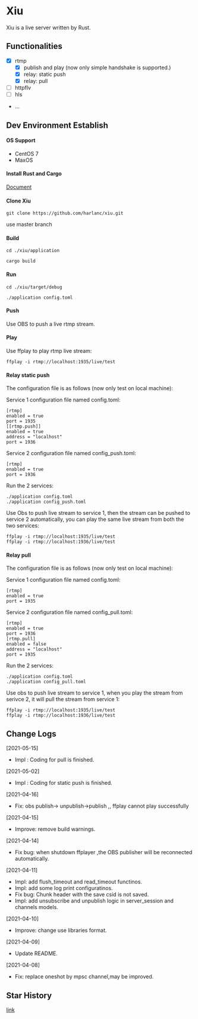 # Xiu
Xiu is a live server written by Rust.


## Functionalities

- [x] rtmp
  - [x] publish and play (now only simple handshake is supported.)
  - [x] relay: static push
  - [x] relay: pull
- [ ] httpflv
- [ ] hls
- ...

## Dev Environment Establish

#### OS Support

-  CentOS 7
-  MaxOS

#### Install Rust and Cargo

[Document](https://doc.rust-lang.org/cargo/getting-started/installation.html)

#### Clone Xiu

    git clone https://github.com/harlanc/xiu.git
    
use master branch
    
#### Build

    cd ./xiu/application
    
    cargo build
    
#### Run

    cd ./xiu/target/debug
    
    ./application config.toml
    
#### Push

Use OBS to push a live rtmp stream.


#### Play

Use ffplay to play rtmp live stream:

    ffplay -i rtmp://localhost:1935/live/test
    
#### Relay static push

The configuration file is as follows (now only test on local machine):

Service 1 configuration file named config.toml:

    [rtmp]
    enabled = true
    port = 1935
    [[rtmp.push]]
    enabled = true
    address = "localhost"
    port = 1936
    
Service 2 configuration file named config_push.toml:

    [rtmp]
    enabled = true
    port = 1936

Run the 2 services:

    ./application config.toml
    ./application config_push.toml


Use Obs to push live stream to service 1, then the stream can be pushed to service 2 automatically, you can play the same live stream from both the two services:

    ffplay -i rtmp://localhost:1935/live/test
    ffplay -i rtmp://localhost:1936/live/test


    
#### Relay pull

The configuration file is as follows (now only test on local machine):

Service 1 configuration file named config.toml:

    [rtmp]
    enabled = true
    port = 1935

 
Service 2 configuration file named config_pull.toml:

    [rtmp]
    enabled = true
    port = 1936
    [rtmp.pull]
    enabled = false
    address = "localhost"
    port = 1935

Run the 2 services:

    ./application config.toml
    ./application config_pull.toml

Use obs to push live stream to service 1, when you play the stream from serivce 2, it will pull the stream from service 1:

    ffplay -i rtmp://localhost:1935/live/test
    ffplay -i rtmp://localhost:1936/live/test



## Change Logs

[2021-05-15]

- Impl : Coding for pull is finished.


[2021-05-02]

- Impl : Coding for static push is finished.


[2021-04-16]

- Fix:  obs publish-> unpublish->publish ,,  ffplay cannot play successfully

[2021-04-15]

- Improve: remove build warnings.

[2021-04-14]

- Fix bug: when shutdown ffplayer ,the OBS publisher will be reconnected automatically.


[2021-04-11]

- Impl: add flush\_timeout and read\_timeout functinos.
- Impl: add some log print configuratinos.
- Fix bug: Chunk header with the save csid is not saved.
- Impl: add unsubscribe and unpublish logic in server\_session and channels models.

[2021-04-10]

- Improve: change use libraries format.

[2021-04-09]

- Update README.

[2021-04-08]

- Fix: replace oneshot by mpsc channel,may be improved.

## Star History

[link](https://star-history.t9t.io/#harlanc/xiu)
